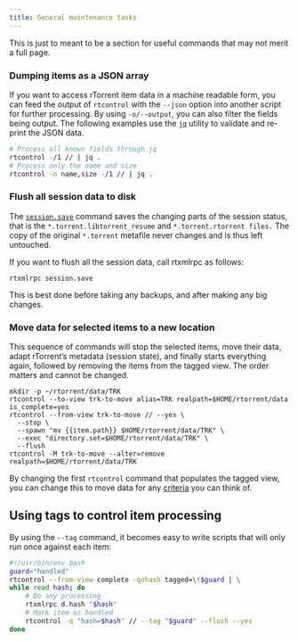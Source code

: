 ```yaml
---
title: General maintenance tasks
---
```


This is just to meant to be a section for useful commands that may not merit a full page.

### Dumping items as a JSON array

If you want to access rTorrent item data in a machine readable form, you can feed the output of `rtcontrol` with the `--json` option into another script for further processing. By using `-o/--output`, you can also filter the fields being output. The following examples use the [`jq`](https://stedolan.github.io/jq/tutorial/) utility to validate and re-print the JSON data.

```bash
# Process all known fields through jq
rtcontrol -/1 // | jq .
# Process only the name and size
rtcontrol -o name,size -/1 // | jq .
```

### Flush all session data to disk

The
[`session.save`](https://rtorrent-docs.readthedocs.io/en/latest/cmd-ref.html#term-session-save)
command saves the changing parts of the session status, that is the
`*.torrent.libtorrent_resume` and `*.torrent.rtorrent files.` The copy
of the original `*.torrent` metafile never changes and is thus left
untouched.

If you want to flush all the session data, call rtxmlrpc as follows:

```
rtxmlrpc session.save
```

This is best done before taking any backups, and after making any big changes.

### Move data for selected items to a new location

This sequence of commands will stop the selected items, move their data, adapt rTorrent’s metadata (session state), and finally starts everything again, followed by removing the items from the tagged view. The order matters and cannot be changed.

```
mkdir -p ~/rtorrent/data/TRK
rtcontrol --to-view trk-to-move alias=TRK realpath=$HOME/rtorrent/data is_complete=yes
rtcontrol --from-view trk-to-move // --yes \
  --stop \
  --spawn "mv {{item.path}} $HOME/rtorrent/data/TRK" \
  --exec "directory.set=$HOME/rtorrent/data/TRK" \
  --flush
rtcontrol -M trk-to-move --alter=remove realpath=$HOME/rtorrent/data/TRK
```
By changing the first `rtcontrol` command that populates the tagged view, you can change this to move data for any [criteria](usage-rtcontrol.md#filter-conditions) you can think of.

## Using tags to control item processing

By using the `--tag` command, it becomes easy to write scripts that will only run once against each item:

```bash
#!/usr/bin/env bash
guard="handled"
rtcontrol --from-view complete -qohash tagged=\!$guard | \
while read hash; do
    # Do any processing
    rtxmlrpc d.hash "$hash"
    # Mark item as handled
    rtcontrol -q "hash=$hash" // --tag "$guard" --flush --yes
done
```
